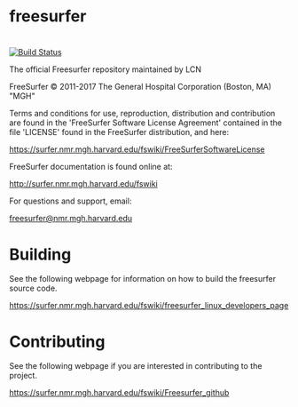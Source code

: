 # freesurfer
#
[![Build Status](https://travis-ci.org/freesurfer/freesurfer.svg?branch=dev)](https://travis-ci.org/freesurfer/freesurfer)

The official Freesurfer repository maintained by LCN

FreeSurfer © 2011-2017 The General Hospital Corporation (Boston, MA) "MGH"

Terms and conditions for use, reproduction, distribution and contribution
are found in the 'FreeSurfer Software License Agreement' contained
in the file 'LICENSE' found in the FreeSurfer distribution, and here:

https://surfer.nmr.mgh.harvard.edu/fswiki/FreeSurferSoftwareLicense

FreeSurfer documentation is found online at:

http://surfer.nmr.mgh.harvard.edu/fswiki

For questions and support, email: 

freesurfer@nmr.mgh.harvard.edu

# Building

See the following webpage for information on how to build the freesurfer source code.

https://surfer.nmr.mgh.harvard.edu/fswiki/freesurfer_linux_developers_page

# Contributing

See the following webpage if you are interested in contributing to the project.

https://surfer.nmr.mgh.harvard.edu/fswiki/Freesurfer_github
